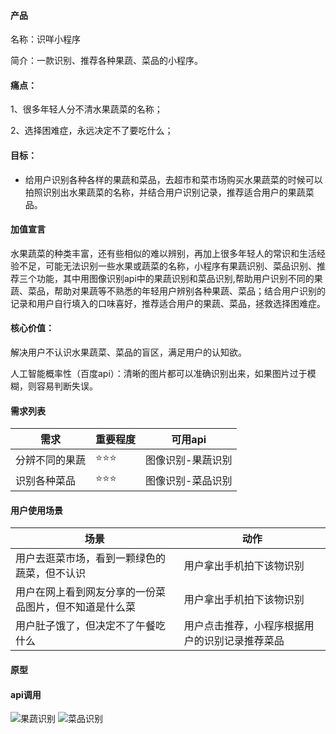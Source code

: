 
#### 产品

名称：识咩小程序

简介：一款识别、推荐各种果蔬、菜品的小程序。

#### 痛点：

1、很多年轻人分不清水果蔬菜的名称；

2、选择困难症，永远决定不了要吃什么；


#### 目标：

- 给用户识别各种各样的果蔬和菜品，去超市和菜市场购买水果蔬菜的时候可以拍照识别出水果蔬菜的名称，并结合用户识别记录，推荐适合用户的果蔬菜品。

#### 加值宣言

水果蔬菜的种类丰富，还有些相似的难以辨别，再加上很多年轻人的常识和生活经验不足，可能无法识别一些水果或蔬菜的名称，小程序有果蔬识别、菜品识别、推荐三个功能，其中用图像识别api中的果蔬识别和菜品识别,帮助用户识别不同的果蔬、菜品，帮助对果蔬等不熟悉的年轻用户辨别各种果蔬、菜品；结合用户识别的记录和用户自行填入的口味喜好，推荐适合用户的果蔬、菜品，拯救选择困难症。


#### 核心价值：

解决用户不认识水果蔬菜、菜品的盲区，满足用户的认知欲。

人工智能概率性（百度api）：清晰的图片都可以准确识别出来，如果图片过于模糊，则容易判断失误。

#### 需求列表

| 需求                         | 重要程度 | 可用api           |
| ---------------------------- | -------- | ----------------- |
| 分辨不同的果蔬               | ⭐⭐⭐   | 图像识别-果蔬识别 |
| 识别各种菜品         | ⭐⭐⭐      | 图像识别-菜品识别 |

#### 用户使用场景

| 场景                         | 动作 | 
| ---------------------------- | -------- | 
| 用户去逛菜市场，看到一颗绿色的蔬菜，但不认识  | 用户拿出手机拍下该物识别  |
| 用户在网上看到网友分享的一份菜品图片，但不知道是什么菜     | 用户拿出手机拍下该物识别      | 
| 用户肚子饿了，但决定不了午餐吃什么| 用户点击推荐，小程序根据用户的识别记录推荐菜品|
#### 原型

#### api调用

![果蔬识别](https://images.gitee.com/uploads/images/2019/1204/164634_aaf66a33_1648156.png "果蔬1.PNG")
![菜品识别](https://images.gitee.com/uploads/images/2019/1204/164657_34f5ced8_1648156.png "菜品.PNG")
